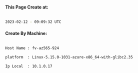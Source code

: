 
   
#### This Page Create at:

```bash

2023-02-12 - 09:09:32 UTC

```

#### Create By Machine:

```bash

Host Name : fv-az565-924

platform  : Linux-5.15.0-1031-azure-x86_64-with-glibc2.35

Ip Local  : 10.1.0.17

```

